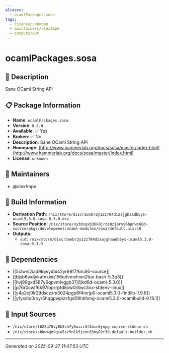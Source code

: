 ```yaml
---
aliases:
  - ocamlPackages.sosa
tags:
  - license/unknown
  - maintainers/alexfmpe
  - outputs/out
---
```


# ocamlPackages.sosa

## 📝 Description

Sane OCaml String API

## 📋 Package Information

- **Name**: `ocamlPackages.sosa`
- **Version**: `0.3.0`
- **Available**: ✅ Yes
- **Broken**: ✅ No
- **Description**: Sane OCaml String API
- **Homepage**: [http://www.hammerlab.org/docs/sosa/master/index.html](http://www.hammerlab.org/docs/sosa/master/index.html)
- **License**: `unknown`
## 👥 Maintainers

- @alexfmpe


## 🔧 Build Information

- **Derivation Path**: `/nix/store/discr2wnbr2y12z704diaajghaadb5ys-ocaml5.3.0-sosa-0.3.0.drv`
- **Source Position**: `/nix/store/ns30sqxb36k8jrds8z18rv96bpnwc60d-source/pkgs/development/ocaml-modules/sosa/default.nix:48`
- **Outputs**:
  - `out`:  `/nix/store/discr2wnbr2y12z704diaajghaadb5ys-ocaml5.3.0-sosa-0.3.0`

## 🔗 Dependencies

- [[5clwvl2iad9lqwydbi42yr98f7f6rc95-source]]
- [[bjsb6wdjykafnkixq156qdvmxhsm2bai-bash-5.3p3]]
- [[hvj99gxd587y6qpvmlvggb37jl1jkd6d-ocaml-5.3.0]]
- [[p76r0cwlf6k97ibprrpfd8xw0r8wc3nx-stdenv-linux]]
- [[y4p2cj0lr29dsczxm3024pgp6f4mrjp0-ocaml5.3.0-findlib-1.9.8]]
- [[yfyxdiq0rxyr5hqgpwpizsfgd09hbhmg-ocaml5.3.0-ocamlbuild-0.16.1]]

## 📁 Input Sources

- `/nix/store/l622p70vy8k5sh7y5wizi5f2mic6ynpg-source-stdenv.sh`
- `/nix/store/shkw4qm9qcw5sc5n1k5jznc83ny02r39-default-builder.sh`

---
*Generated on 2025-09-27 11:47:53 UTC*
